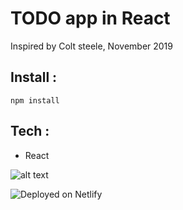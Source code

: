 
# TODO app in React
Inspired by Colt steele, November 2019


## Install :
	npm install
	
## Tech :
- React

![alt text](https://i.imgur.com/NikPmJu.png)

![Deployed on Netlify](https://suspicious-shaw-02cb19.netlify.com/)